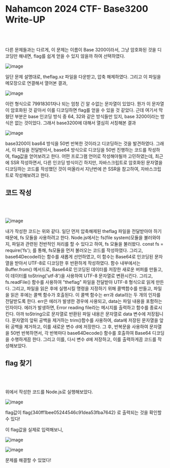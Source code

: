 <!DOCTYPE html>
<html>
<head>
    <link rel="stylesheet" type="text/css" href="style.css">
</head>
<body>
    <h1>Nahamcon 2024 CTF- Base3200 Write-UP</h1>
</body>
<br>
<br>
</html>

다른 문제들과는 다르게, 이 문제는 이름이 Base 3200이라서, 그냥 암호화된 것을 디코딩만 해내면, flag를 쉽게 얻을 수 있지 않을까 하여 선택하였다. 

![image](https://github.com/Hyeo0n/swing/assets/163324653/e4a8ef26-c7e3-41e9-ac07-4136ee7633e6)

일단 문제 설명대로, theflag.xz 파일을 다운받고, 압축 해제하였다. 
그리고 이 파일을 메모장으로 연결해서 열어본 결과, 

![image](https://github.com/Hyeo0n/swing/assets/163324653/5ae6a30b-cf9e-422b-bd9e-d46249265ed0)

이런 형식으로 79918301자나 되는 엄청 긴 알 수없는 문자열이 있었다. 뭔가 이 문자열이 암호화된 것 같아서 이를 디코딩하면 flag를 얻을 수 있을 것 같았다.
근데 여기서 막혔던 부분은 base 인코딩 방식 중 64, 32와 같은 방식들만 있지, base 3200이라는 방식은 없는 것이었다. 그래서 base3200에 대해서 열심히 서칭해본 결과

![image](https://github.com/Hyeo0n/swing/assets/163324653/daac2f70-2bcb-426d-ac51-1af2919a66ae)

base3200이 bas64 방식을 50번 반복한 것이라고 디코딩하는 것을 발견하였다. 그래서, 이 파일을 전달받아서, base64 방식으로 디코딩을 50번 진행하는 코드를 작성하여, 
flag값을 얻어보려고 한다. 어떤 프로그램 언어로 작성해야될까 고민하였는데, 최근에 SSR 작성하면서, 다른 인코딩 방식이긴 하지만, 자바스크립트로 암호화된 문자열을 디코딩하는 코드를 작성했던 것이 떠올라서
지난번에 쓴 SSR을 참고하여, 자바스크립트로 작성해보려고 한다.

<!DOCTYPE html>
<html>
<head>
    <link rel="stylesheet" type="text/css" href="style.css">
</head>
<body>
    <h2>코드 작성</h2>
</body>
<br>
<br>
</html>

![image](https://github.com/Hyeo0n/swing/assets/163324653/73004d62-12bc-4af9-b7d1-d68c917b1c0f)

내가 작성한 코드는 위와 같다. 일단 먼저 압축해제된 theflag 파일을 전달받아야 하기 때문에, fs 모듈을 사용하려고 한다. Node.js에서는 fs(file system)모듈을 불러와야지, 파일과 
관련된 전반적인 처리를 할 수 있다고 하여, fs 모듈을 불러왔다. const fs = require('fs'); 를 통해, fs모듈을 먼저 불러오는 코드를 작성하였다. 그리고,
base64Decode라는 함수를 새롭게 선언하였고, 이 함수는 Base64로 인코딩된 문자열을 받아서 UTF-8로 디코딩한 후 반환하게 작성하였다.
함수 내부에서는 Buffer.from() 메서드로, Base64로 인코딩된 데이터를 저장한 새로운 버퍼를 만들고, 이 데이터를 toString('utf-8')을 사용하여 UTF-8 문자열로 변환시킨다. 
그리고, fs.readFile() 함수를 사용하여 "theflag" 파일을 전달받아 UTF-8 형식으로 읽게 만든다. 그리고, 파일을 읽은 후에 실행시킬 명령을 지정하기 위해 콜백함수를 만들고, 
파일을 읽은 후에는 콜백 함수가 호출된다. 이 콜백 함수는 err과 data라는 두 개의 인자를 전달받도록 한다. err은 에러가 발생한 경우에 사용되고, data는 파일 내용을 포함하는 인자이다. 
에러가 발생하면, Error reading file라는 메시지를 출력하고 함수를 종료시킨다. 아까 toString으로 문자열로 반환된 파일 내용은 문자열로 data 변수에 저장됩니다. 
문자열의 앞뒤 공백을 제거하는 trim()함수를 사용하여, data에 저장된 문자열을 앞뒤 공백을 제거하고, 이를 새로운 변수 d에 저장한다.
그 후, 반복문을 사용하여 문자열을 50번 반복하면서, 각 반복마다 base64Decode() 함수를 호출하여 Base64 디코딩을 수행하게끔 한다. 
그리고 이를, 다시 변수 d에 저장하고, 이를 출력하게끔 코드를 작성해보았다.  

<!DOCTYPE html>
<html>
<head>
    <link rel="stylesheet" type="text/css" href="style.css">
</head>
<body>
    <h2>flag 찾기</h2>
</body>
<br>
<br>
</html>

위에서 작성한 코드를 Node.js로 실행해보았다.

![image](https://github.com/Hyeo0n/swing/assets/163324653/8339ddf8-e2fb-4297-a9f9-4169aeedf443)

flag값이 flag{340ff1bee05244546c91dea53fba7642} 로 출력되는 것을 확인할 수 있다!

이 flag값을 실제로 입력해보니, 

![image](https://github.com/Hyeo0n/swing/assets/163324653/5b5c9807-3435-46e0-bd91-37dea459124a)

![image](https://github.com/Hyeo0n/swing/assets/163324653/19eb9203-fd25-4010-a2d6-a60d19d00496)

문제를 해결할 수 있었다!
